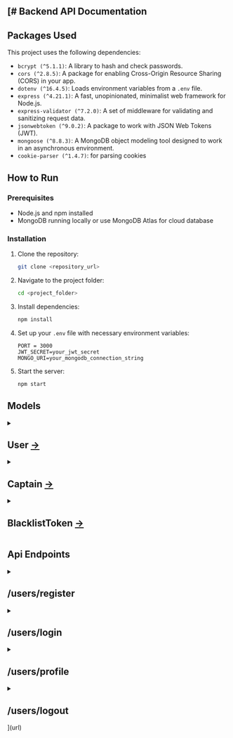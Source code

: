 [# Backend API Documentation
---
## Packages Used
   This project uses the following dependencies:
<ul> 
  <li><code>bcrypt (^5.1.1)</code>: A library to hash and check passwords.</li> 
  <li><code>cors (^2.8.5)</code>: A package for enabling Cross-Origin Resource Sharing (CORS) in your app.</li>
  <li><code>dotenv (^16.4.5)</code>: Loads environment variables from a <code>.env</code> file.</li>
  <li><code>express (^4.21.1)</code>: A fast, unopinionated, minimalist web framework for Node.js.</li> 
  <li><code>express-validator (^7.2.0)</code>: A set of middleware for validating and sanitizing request data.</li>
  <li><code>jsonwebtoken (^9.0.2)</code>: A package to work with JSON Web Tokens (JWT).</li> 
  <li><code>mongoose (^8.8.3)</code>: A MongoDB object modeling tool designed to work in an asynchronous environment.</li>
   <li><code>cookie-parser (^1.4.7)</code>: for parsing cookies</li>
</ul>

## How to Run

### Prerequisites

- Node.js and npm installed
- MongoDB running locally or use MongoDB Atlas for cloud database

### Installation

1. Clone the repository:

   ```bash
   git clone <repository_url>
   ```

2. Navigate to the project folder:

   ```bash
   cd <project_folder>
   ```

3. Install dependencies:

   ```bash
   npm install
   ```

4. Set up your `.env` file with necessary environment variables:

   ```
   PORT = 3000
   JWT_SECRET=your_jwt_secret
   MONGO_URI=your_mongodb_connection_string
   ```

5. Start the server:

   ```bash
   npm start
   ```
## Models

<details>
  <summary>
    <h2> User  <a href="https://github.com/PANKAJGUSAIN/ZyloDrive/blob/main/Backend/models/user.model.js" >-></a> </h2>
  </summary>

```markdown
# User Model - Mongoose Schema

This contains a Mongoose schema and model for the `User` entity, representing a user in the application. It includes fields for the user's personal information, authentication details, and methods for password hashing, comparison, and token generation.

## Features

- **User Information**: Includes the user's first name, last name, email, and socket ID.
- **Authentication**: Supports JWT-based authentication to securely sign in users and create session tokens.
- **Password Management**: Includes methods for hashing and comparing passwords.
- **Socket ID**: Allows for real-time communication by storing the user's socket connection ID (optional).

## Schema Structure

- **fullname**: Contains `firstname` (required, at least 3 characters) and `lastname` (optional, at least 3 characters).
- **email**: A required field, must be unique, and have a minimum length of 5 characters.
- **password**: A required field, used for authentication, and excluded from queries by default (`select: false`).
- **socketId**: A string to store the socket connection ID for real-time communication (optional).

## Methods

- **generateAuthToken**: Generates a JWT token for the user with a 24-hour expiration. The token is signed using the user's `_id` and a secret key from the environment (`process.env.JWT_SECRET`).
- **comparePassword**: Compares the provided plain text password with the hashed password stored in the database using `bcrypt`.
- **hashPassword**: A static method that hashes a plain text password using `bcrypt` with a salt factor of 10.

## Environment Variables

Ensure that the following environment variable is set in your `.env` file:

- `JWT_SECRET`: Secret key used to sign JWT tokens.

## Dependencies

- `mongoose`: ODM for MongoDB.
- `bcrypt`: Library for hashing and comparing passwords.
- `jsonwebtoken`: Library for generating and verifying JWT tokens.
```

</details>


<details>
  <summary>
    <h2> Captain <a href="https://github.com/PANKAJGUSAIN/ZyloDrive/blob/main/Backend/models/captain.model.js" >-></a> </h2>
  </summary>

```markdown
# Captain Model - Mongoose Schema

This contains a Mongoose schema and model for the `Captain` entity, representing a captain (driver) in the application. It includes fields for the captain's personal information, vehicle details, location, and methods for authentication and password management.

## Features

- **Captain Information**: Includes the captain's first name, last name, email, password, and socket ID.
- **Vehicle Information**: Captures the captain's vehicle details, such as color, plate, capacity, and vehicle type.
- **Status**: Tracks whether the captain is active or inactive (whether they are available to take rides).
- **Location**: Optional coordinates (latitude and longitude) to represent the captain's location.
- **Authentication**: Supports JWT-based authentication to securely sign in captains and generate session tokens.
- **Password Management**: Includes methods for hashing and comparing passwords.

## Schema Structure

- **fullname**: Contains `firstname` (required, at least 3 characters) and `lastname` (optional, at least 3 characters).
- **email**: A required field, must be unique, and match a valid email format.
- **password**: A required field, used for authentication, and excluded from queries by default (`select: false`).
- **socketId**: A string to store the socket connection ID for real-time communication (optional).
- **status**: A field to track the captain's availability, with possible values of `'active'` or `'inactive'`. Defaults to `'inactive'`.
- **vehicle**: Contains the captain's vehicle information:
  - `color`: Required, at least 3 characters.
  - `plate`: Required, at least 3 characters.
  - `capacity`: Required, must be at least 1.
  - `vehicleType`: Required, can be one of `'car'`, `'motorcycle'`, or `'auto'`.
- **location**: Optional coordinates for the captain’s location with `lat` and `long` fields, both of which are numbers.

## Methods

- **generateAuthToken**: Generates a JWT token for the captain with a 24-hour expiration. The token is signed using the captain's `_id` and a secret key from the environment (`process.env.JWT_SECRET`).
- **comparePassword**: Compares the provided plain text password with the hashed password stored in the database using `bcrypt`.
- **hashPassword**: A static method that hashes a plain text password using `bcrypt` with a salt factor of 10.

## Environment Variables

Ensure that the following environment variable is set in your `.env` file:

- `JWT_SECRET`: Secret key used to sign JWT tokens.

## Dependencies

- `mongoose`: ODM for MongoDB.
- `bcrypt`: Library for hashing and comparing passwords.
- `jsonwebtoken`: Library for generating and verifying JWT tokens.
```
</details>

<details>
  <summary>
    <h2>BlacklistToken <a href="https://github.com/PANKAJGUSAIN/ZyloDrive/blob/main/Backend/models/blacklistToken.model.js" >-></a></h2>
  </summary>

```markdown
# Blacklist Token Model - Mongoose Schema

This  contains a Mongoose schema and model for blacklisting JWT tokens, ensuring that invalidated or revoked tokens are automatically removed after a set period (24 hours).

## Features

- **Token Storage**: Stores blacklisted JWT tokens to prevent their reuse.
- **TTL (Time-To-Live)**: Automatically deletes blacklisted tokens from the database after 24 hours.
- **Uniqueness**: Ensures that each blacklisted token is unique in the collection.
  
## Schema Structure

- **token**: The JWT token that has been blacklisted. This field is required and unique in the collection.
- **createdAt**: The timestamp indicating when the token was blacklisted. This field is automatically set to the current date and time when the token is created.

## TTL (Time-To-Live)

- A TTL index is set on the `createdAt` field to automatically delete documents after 24 hours (86400 seconds). This ensures that blacklisted tokens are removed from the collection after 24 hours, preventing unnecessary storage of invalid tokens.

## Example Use Case

The `BlacklistToken` model can be used to track tokens that have been invalidated (e.g., when a user logs out or when their session is terminated). This helps ensure that a user cannot reuse a token after it has been blacklisted.

## Dependencies

- `mongoose`: ODM for MongoDB, used to define and interact with the MongoDB collection.
```
</details>
   
## Api Endpoints
<details>
  <summary>
    <h2> /users/register</h2>
  </summary>

## Feature

- User registration via `/users/register` route
- Password hashing using `bcrypt`
- JWT token generation for authentication  using `jsonwebtoken`
- Data validation using `express-validator`

## Structure

The project follows a typical MERN stack structure with the following key files:

- **`user.model.js`**: Defines the MongoDB schema for the user, including methods for password hashing, authentication token generation, and password comparison.
- **`user.service.js`**: Contains the business logic for user creation and validation.
- **`user.route.js`**: Handles the HTTP routes for user registration and validation.
- **`user.controller.js`**: Contains the logic for handling registration requests and responding with appropriate tokens and user data.


#### Request Body:

```json
{
  "fullname": {
    "firstname": "John",
    "lastname": "Doe"
  },
  "email": "john.doe@example.com",
  "password": "securepassword123"
}
```

#### Validation Rules:

- **email**: Must be a valid email format.
- **fullname.firstname**: At least 3 characters long.
- **fullname.lastname**: Optional, but if provided, must be at least 3 characters long.
- **password**: Must be at least 6 characters long.

#### Response:

```json
{
  "token": "jwt_token_string",
  "user": {
    "fullname": {
      "firstname": "John",
      "lastname": "Doe"
    },
    "_id": "user_id",
    "email": "john.doe@example.com",
    "socketId": "optional_socket_id"
  }
   
}
```

#### Error Responses:

If any validation fails:

```json
{
    "errors": [
        {
            "type": "field",
            "value": "te",
            "msg": "Last name must be at least 3 characters long",
            "path": "fullname.lastname",
            "location": "body"
        }
    ]
}
```


### Testing

You can test the registration endpoint using tools like Postman or CURL.

#### Example CURL Request:

```bash
curl -X POST http://localhost:5000/users/register \
-H "Content-Type: application/json" \
-d '{"fullname": {"firstname": "John", "lastname": "Doe"}, "email": "john.doe@example.com", "password": "securepassword123"}'
```

## Notes

- Passwords are hashed before being stored in the database for security.
- A JWT token is generated upon successful registration and sent back in the response for use in authentication on subsequent requests.

---
</details>
<details>
  <summary>
    <h2> /users/login</h2>
  </summary>

---

### **Feature**

- **User login** functionality via the `/users/login` route.
- Verifies the **email** and **password**.
- Returns a **JWT token** upon successful login.
- Data validation using **`express-validator`**.

### **Structure**

The login route is handled by the following components:

- **`user.model.js`**: Defines the MongoDB schema for the user, including methods for password comparison and authentication token generation.
- **`user.controller.js`**: Contains the logic for handling login requests, validating credentials, and generating the JWT token.
- **`user.route.js`**: Handles the `/users/login` route and applies data validation.

### **Request Body**

```json
{
  "email": "emailid",
  "password": "password"
}
```

### **Validation Rules**

- **email**: Must be a valid email format.
- **password**: Must be at least 6 characters long.

### **Response**

#### **200 OK**

```json
{
  "token": "token",
  "user": {
    "fullname": {
      "firstname": "test_firstname",
      "lastname": "test_lastname"
    },
    "_id": "id",
    "email": "email",
    "password": "password",
    "__v": 0
  }
}
```

#### **Error Responses**

##### **401 Unauthorized - Invalid Email or Password**

If the email or password is incorrect:

```json
{
  "message": "Invalid useremail or password"
}
```

##### **400 Bad Request - Validation Errors**

If any validation fails (e.g., invalid email format or short password):

```json
{
    "errors": [
        {
            "type": "field",
            "value": "te",
            "msg": "Last name must be at least 3 characters long",
            "path": "fullname.lastname",
            "location": "body"
        }
    ]
}
```

### **Testing**

You can test the login endpoint using tools like **Postman** or **CURL**.

#### **Example CURL Request**

```bash
curl -X POST http://localhost:5000/users/login \
-H "Content-Type: application/json" \
-d '{"email": "test@test.com", "password": "test_@353"}'
```

### **Notes**

- If the **user** is not found, or the **password** doesn't match, the response will return a `401 Unauthorized` status with a message indicating that the email or password is invalid.
- A **JWT token** is generated upon successful login and returned in the response. This token should be used for authenticating subsequent requests to protected endpoints.

</details>

<details>
  <summary>
    <h2> /users/profile</h2>
  </summary>


### **Feature**

- **User Profile** retrieval functionality via the `/users/profile` route.
- The route is protected and requires the user to be authenticated via a **JWT token**.
- There are two ways to pass the token:
  - **Via the Authorization header**: Use the format `Bearer ${token}`.
  - **Via a cookie**: The token is stored in a cookie after a successful login.
  
### **Middleware**

The **authentication middleware** is used to validate the JWT token before granting access to the profile route. The middleware checks for the token either in the request header or in the cookies.

```javascript
module.exports.authUser = async(req, res, next) => {
    const token = req.cookies.token || req.headers.authorization.split(' ')[1];
    
    if (!token) {
        res.status(401).json({ message: 'UnAuthorized' });
    }

    try {
        const decode = jwt.verify(token, process.env.JWT_SECRET);
        const user = await userModel.findById(decode._id);
        req.user = user;
        return next();
    } catch (err) {
        return res.status(401).json({ message: 'UnAuthorized' });
    }
}
```

### **Request Method**

- **POST**: `/users/profile`

### **Request Headers**

- **Authorization** (Optional if the token is passed in cookies):
  - Format: `Bearer ${token}`
  
- **Cookie** (Optional if the token is passed in the header):
  - Format: `token=${token}`

### **Response**

#### **200 OK**

Upon successful authentication, the user's profile data will be returned.

```json
{
  "_id": "id",
  "fullname": {
    "firstname": "firstname",
    "lastname": "lastname"
  },
  "email": "email",
  "password": "password"
}
```

#### **Error Responses**

##### **401 Unauthorized**

If the token is missing, invalid, or expired, the response will return a `401 Unauthorized` status.

```json
{
  "message": "UnAuthorized"
}
```

### **Testing**

You can test the profile endpoint using tools like **Postman** or **CURL**.

#### **Example CURL Request (with Authorization Header)**

```bash
curl -X POST http://localhost:5000/users/profile \
-H "Authorization: Bearer ${token}"
```

#### **Example CURL Request (with Cookie)**

```bash
curl -X POST http://localhost:5000/users/profile \
-H "Content-Type: application/json" \
--cookie "token=${token}"
```

### **Notes**

- This route requires the user to be authenticated via a **JWT token**.
- The token can be passed in the **Authorization header** or in **cookies**.
- If the token is missing, invalid, or expired, the user will receive an `Unauthorized` response (`401` status).
- The response contains the **user profile data** after successful authentication.

---

</details>


<details>
  <summary>
    <h2> /users/logout</h2>
  </summary>

### **Feature**

- **User logout** functionality via the `/users/logout` route.
- Logs out the user by **removing the token** from the client-side cookies.
- It also blacklists the token to ensure it cannot be used again for authentication.

### **Middleware**

The **authentication middleware** (`authUser`) is used to verify the token before the user is logged out. It checks if the token is blacklisted or invalid.

```javascript
module.exports.authUser = async (req, res, next) => {
  const token = req.cookies.token || req.headers?.authorization?.split(' ')[1];

  if (!token) {
    return res.status(401).json({ message: 'Unauthorized' });
  }

  try {
    // Check if the token is blacklisted
    const isBlacklisted = await blacklistTokenModel.findOne({ token });

    if (isBlacklisted) {
      console.log('Token is blacklisted:', isBlacklisted);  // Log the blacklisted token
      return res.status(401).json({ message: 'Unauthorized Access!' });
    }

    // If token is valid and not blacklisted, proceed to authenticate the user
    const decoded = jwt.verify(token, process.env.JWT_SECRET);
    const user = await userModel.findById(decoded._id);
    req.user = user;

    return next();  // Proceed to the logout action
  } catch (err) {
    return res.status(401).json({ message: 'Unauthorized' });
  }
}
```

---

### **BlacklistToken Model**

The **`BlacklistToken` model** is responsible for storing blacklisted tokens in the database. These are the tokens that have been invalidated or revoked, ensuring they can no longer be used for authentication.

#### **Schema Overview:**

The schema for the `BlacklistToken` model includes the following fields:

- **token**: A `String` that represents the blacklisted JWT token. It is marked as required and unique, ensuring that each token can only be blacklisted once.
  
- **createdAt**: A `Date` field that represents when the token was added to the blacklist. It has a default value of the current time (`Date.now`), and it is used to set the TTL (Time-to-Live) for the token in the collection.

#### **TTL (Time-To-Live):**

The `createdAt` field is indexed with a TTL of **24 hours**. This means that once a token is added to the blacklist, it will automatically be deleted from the database after 24 hours (86400 seconds).

This TTL feature is enabled using MongoDB's TTL index mechanism. The benefit is that expired tokens are automatically removed from the collection, ensuring that the database does not grow unnecessarily.

#### **Schema Code:**

```javascript
const mongoose = require('mongoose');

// Schema for blacklisting token with TTL (Time-To-Live) of 24 hours
const blacklistTokenSchema = new mongoose.Schema(
  {
    token: {
      type: String,
      required: true,
      unique: true, // Ensures each token is unique in the collection
    },
    createdAt: {
      type: Date,
      default: Date.now, // Default to current time
    },
  },
  { timestamps: true }
);

// Create a TTL index to automatically delete documents after 24 hours (86400 seconds)
blacklistTokenSchema.index({ createdAt: 1 }, { expireAfterSeconds: 86400 });

const blacklistTokenModel = mongoose.model('BlacklistToken', blacklistTokenSchema , 'blacklistedtokens');

module.exports = blacklistTokenModel;
```

### **How It Works**

1. When a user logs out, their JWT token is added to the `blacklistedtokens` collection, making it invalid for future authentication requests.
2. The token is stored in the collection with a `createdAt` timestamp.
3. After **24 hours**, the token is automatically deleted from the collection due to the TTL index, meaning the token will only be blacklisted for a limited period.

### **Usage in Middleware**

In the `/users/logout` route, the `blacklistTokenModel` is used to check if a token has been blacklisted before allowing access to the route:

```javascript
const isBlacklisted = await blacklistTokenModel.findOne({ token });
if (isBlacklisted) {
  return res.status(401).json({ message: 'Unauthorized Access!' });
}
```

This ensures that a blacklisted token cannot be used for logout or future requests, adding an additional layer of security.

---

### **Request Method**

- **GET**: `/users/logout`

### **Response**

#### **200 OK**

Upon successful logout, the server will clear the cookie containing the token and the response will indicate the successful logout.

```json
{
  "message": "Logged out successfully"
}
```

#### **Error Responses**

##### **401 Unauthorized**

If the token is missing, invalid, or already blacklisted:

```json
{
  "message": "Unauthorized"
}
```

### **Testing**

You can test the logout endpoint using tools like **Postman** or **CURL**.

#### **Example CURL Request**

```bash
curl -X GET http://localhost:5000/users/logout \
-H "Authorization: Bearer ${token}"
```

#### **Example CURL Request (with Cookie)**

```bash
curl -X GET http://localhost:5000/users/logout \
--cookie "token=${token}"
```

### **Notes**

- The token will be **removed from the cookies** and **blacklisted** to prevent further use.
- If the token is missing or invalid, the user will receive a `401 Unauthorized` response.
- Ensure that the **Authorization header** or the **cookie** is sent with the request in order to authenticate and log out the user.

---
</details>
](url)
